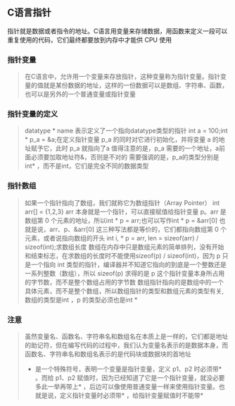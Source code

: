 C语言指针
---------------------
指针就是数据或者指令的地址。C语言用变量来存储数据，用函数来定义一段可以重复使用的代码，它们最终都要放到内存中才能供 CPU 使用

### 指针变量
> 在C语言中，允许用一个变量来存放指针，这种变量称为指针变量。指针变量的值就是某份数据的地址，这样的一份数据可以是数组、字符串、函数，也可以是另外的一个普通变量或指针变量

### 指针变量的定义
> datatype * name 表示定义了一个指向datatype类型的指针
> int a = 100;int * p_a = &a;在定义指针变量 p_a 的同时对它进行初始化，并将变量 a 的地址赋予它，此时 p_a 就指向了a 值得注意的是，p_a 需要的一个地址，a前面必须要加取地址符&，否则是不对的
> 需要强调的是，p_a的类型分别是int* ，而不是int，它们是完全不同的数据类型

### 指针数组
> 如果一个指针指向了数组，我们就称它为数组指针（Array Pointer）
> int arr[] = {1,2,3} arr 本身就是一个指针，可以直接赋值给指针变量 p。arr 是数组第 0 个元素的地址，所以int * p = arr;也可以写作int * p = &arr[0]  也就是说，arr、p、&arr[0] 这三种写法都是等价的，它们都指向数组第 0 个元素，或者说指向数组的开头
> int i, * p = arr, len = sizeof(arr) / sizeof(int);求数组长度  数组在内存中只是数组元素的简单排列，没有开始和结束标志，在求数组的长度时不能使用sizeof(p) / sizeof(int)，因为 p 只是一个指向 int 类型的指针，编译器并不知道它指向的到底是一个整数还是一系列整数（数组），所以 sizeof(p) 求得的是 p 这个指针变量本身所占用的字节数，而不是整个数组占用的字节数
> 数组指针指向的是数组中的一个具体元素，而不是整个数组，所以数组指针的类型和数组元素的类型有关,数组的类型是int ，p 的类型必须也是int * 

### 注意
> 虽然变量名、函数名、字符串名和数组名在本质上是一样的，它们都是地址的助记符，但在编写代码的过程中，我们认为变量名表示的是数据本身，而函数名、字符串名和数组名表示的是代码块或数据块的首地址
> * 是一个特殊符号，表明一个变量是指针变量，定义 p1、p2 时必须带* 。而给 p1、p2 赋值时，因为已经知道了它是一个指针变量，就没必要多此一举再带上* ，后边可以像使用普通变量一样来使用指针变量。也就是说，定义指针变量时必须带* ，给指针变量赋值时不能带* 
